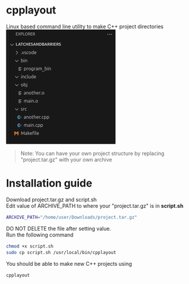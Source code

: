 # cpplayout
Linux based command line utility to make C++ project directories  
![Project Structure](assets/simple.png)  
> Note: You can have your own project structure by replacing "project.tar.gz" with your own archive  

# Installation guide  
Download project.tar.gz and script.sh  
Edit value of ARCHIVE_PATH to where your "project.tar.gz" is in **script.sh** 
```bash
ARCHIVE_PATH="/home/user/Downloads/project.tar.gz"
```
DO NOT DELETE the file after setting value.  
Run the following command
```bash
chmod +x script.sh
sudo cp script.sh /usr/local/bin/cpplayout
```  

You should be able to make new C++ projects using   
```bash
cpplayout
```